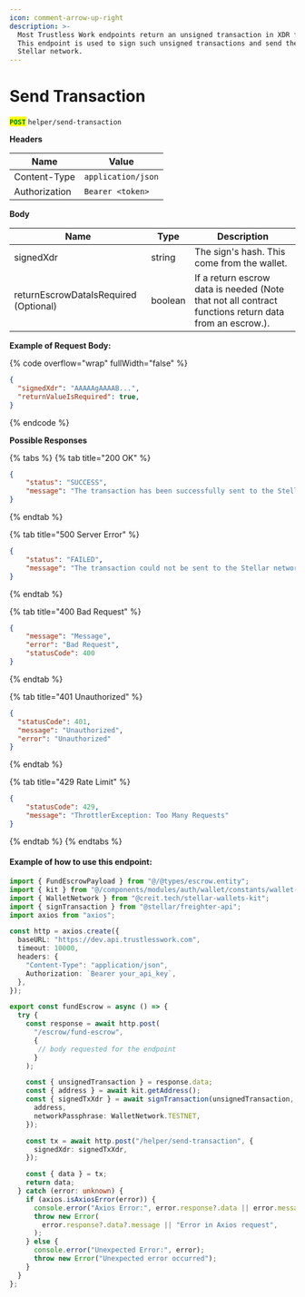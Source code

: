 ```yaml
---
icon: comment-arrow-up-right
description: >-
  Most Trustless Work endpoints return an unsigned transaction in XDR format.
  This endpoint is used to sign such unsigned transactions and send them to the
  Stellar network.
---
```


# Send Transaction

<mark style="color:green;">**`POST`**</mark> `helper/send-transaction`

**Headers**

| Name          | Value              |
| ------------- | ------------------ |
| Content-Type  | `application/json` |
| Authorization | `Bearer <token>`   |

**Body**

| Name                                  | Type    | Description                                                                                           |
| ------------------------------------- | ------- | ----------------------------------------------------------------------------------------------------- |
| signedXdr                             | string  | The sign's hash. This come from the wallet.                                                           |
| returnEscrowDataIsRequired (Optional) | boolean | If a return escrow data is needed (Note that not all contract functions return data from an escrow.). |

**Example of Request Body:**

{% code overflow="wrap" fullWidth="false" %}
```json
{
  "signedXdr": "AAAAAgAAAAB...",
  "returnValueIsRequired": true,
}
```
{% endcode %}

**Possible Responses**

{% tabs %}
{% tab title="200 OK" %}
```json
{
    "status": "SUCCESS",
    "message": "The transaction has been successfully sent to the Stellar network"
}
```
{% endtab %}

{% tab title="500 Server Error" %}
```json
{
    "status": "FAILED",
    "message": "The transaction could not be sent to the Stellar network for some unknown reason. Please try again."
}
```
{% endtab %}

{% tab title="400 Bad Request" %}
```json
{
    "message": "Message",
    "error": "Bad Request",
    "statusCode": 400
}

```
{% endtab %}

{% tab title="401 Unauthorized" %}
```json
{
  "statusCode": 401,
  "message": "Unauthorized",
  "error": "Unauthorized"
}
```
{% endtab %}

{% tab title="429 Rate Limit" %}
```json
{
    "statusCode": 429,
    "message": "ThrottlerException: Too Many Requests"
}
```
{% endtab %}
{% endtabs %}

#### Example of how to use this endpoint:

```typescript
import { FundEscrowPayload } from "@/@types/escrow.entity";
import { kit } from "@/components/modules/auth/wallet/constants/wallet-kit.constant";
import { WalletNetwork } from "@creit.tech/stellar-wallets-kit";
import { signTransaction } from "@stellar/freighter-api";
import axios from "axios";

const http = axios.create({
  baseURL: "https://dev.api.trustlesswork.com",
  timeout: 10000,
  headers: {
    "Content-Type": "application/json",
    Authorization: `Bearer your_api_key`,
  },
});

export const fundEscrow = async () => {
  try {
    const response = await http.post(
      "/escrow/fund-escrow", 
      {
       // body requested for the endpoint
      }    
    );

    const { unsignedTransaction } = response.data;
    const { address } = await kit.getAddress();
    const { signedTxXdr } = await signTransaction(unsignedTransaction, {
      address,
      networkPassphrase: WalletNetwork.TESTNET,
    });

    const tx = await http.post("/helper/send-transaction", {
      signedXdr: signedTxXdr,
    });

    const { data } = tx;
    return data;
  } catch (error: unknown) {
    if (axios.isAxiosError(error)) {
      console.error("Axios Error:", error.response?.data || error.message);
      throw new Error(
        error.response?.data?.message || "Error in Axios request",
      );
    } else {
      console.error("Unexpected Error:", error);
      throw new Error("Unexpected error occurred");
    }
  }
};
```
